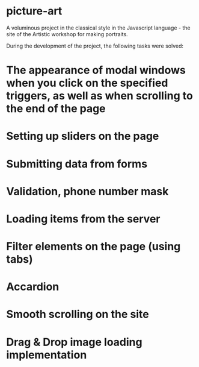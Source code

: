# picture-art

A voluminous project in the classical style in the Javascript language - the site of the Artistic workshop for making portraits.

During the development of the project, the following tasks were solved:
  # The appearance of modal windows when you click on the specified triggers, as well as when scrolling to the end of the page
  # Setting up sliders on the page
  # Submitting data from forms
  # Validation, phone number mask
  # Loading items from the server
  # Filter elements on the page (using tabs)
  # Accardion
  # Smooth scrolling on the site
  # Drag & Drop image loading implementation
